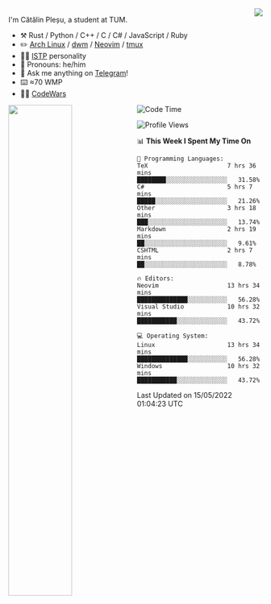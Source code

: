 <!--![](https://github.com/Catalinhimself/Catalinhimself/blob/main/Sakura_Nene_CPP.jpg)-->

<a href="https://github.com/RaoHai/RaoHai/actions">
<img align="right" src="https://github-readme-stats.vercel.app/api/wakatime?username=catalinhimself&theme=calm&layout=compact&langs_count=20" />
</a>
 
I'm Cătălin Pleșu, a student at TUM.

-   :hammer_and_pick: Rust / Python / C++ / C / C# / JavaScript / Ruby 
-   :pencil2: [Arch Linux](https://wiki.archlinux.org/title/Arch_Linux) / [dwm](https://dwm.suckless.org/) / [Neovim](https://neovim.io/) / [tmux](https://github.com/tmux/tmux/wiki)
-   :man_scientist: [ISTP](https://www.16personalities.com/istp-personality) personality
-   :man: Pronouns: he/him
-   :thought_balloon: Ask me anything on [Telegram](https://t.me/catalinplesu)!
-   ⌨️ ≈70 WMP
-   👨‍💻 [CodeWars](https://www.codewars.com/users/Catalinhimself)

[<img align="left" width="50%" src="https://github-readme-stats-ouuan.vercel.app/api?username=catalinplesu&theme=calm&show_icons=true">](https://metrics.lecoq.io/catalinplesu#gh-dark-mode-only)
 
<!--START_SECTION:waka-->
![Code Time](http://img.shields.io/badge/Code%20Time-0%20secs-blue)

![Profile Views](http://img.shields.io/badge/Profile%20Views-25-blue)

📊 **This Week I Spent My Time On** 

```text
💬 Programming Languages: 
TeX                      7 hrs 36 mins       ████████░░░░░░░░░░░░░░░░░   31.58% 
C#                       5 hrs 7 mins        █████░░░░░░░░░░░░░░░░░░░░   21.26% 
Other                    3 hrs 18 mins       ███░░░░░░░░░░░░░░░░░░░░░░   13.74% 
Markdown                 2 hrs 19 mins       ██░░░░░░░░░░░░░░░░░░░░░░░   9.61% 
CSHTML                   2 hrs 7 mins        ██░░░░░░░░░░░░░░░░░░░░░░░   8.78%

🔥 Editors: 
Neovim                   13 hrs 34 mins      ██████████████░░░░░░░░░░░   56.28% 
Visual Studio            10 hrs 32 mins      ███████████░░░░░░░░░░░░░░   43.72%

💻 Operating System: 
Linux                    13 hrs 34 mins      ██████████████░░░░░░░░░░░   56.28% 
Windows                  10 hrs 32 mins      ███████████░░░░░░░░░░░░░░   43.72%

```


 Last Updated on 15/05/2022 01:04:23 UTC
<!--END_SECTION:waka-->

